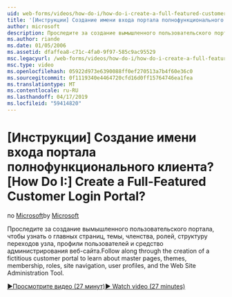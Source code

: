 ```yaml
---
uid: web-forms/videos/how-do-i/how-do-i-create-a-full-featured-customer-login-portal
title: '[Инструкции] Создание имени входа портала полнофункционального клиента? | Документы Майкрософт'
author: microsoft
description: Проследите за создание вымышленного пользовательского портала, чтобы узнать о главных страниц, темы, членства, ролей, структуру переходов узла, профили пользователей, и...
ms.author: riande
ms.date: 01/05/2006
ms.assetid: dfaffea8-c71c-4fa0-9f97-585c9ac95529
msc.legacyurl: /web-forms/videos/how-do-i/how-do-i-create-a-full-featured-customer-login-portal
msc.type: video
ms.openlocfilehash: 05922d973e6390088ff0ef270513a7b4f60e36c0
ms.sourcegitcommit: 0f1119340e4464720cfd16d0ff15764746ea1fea
ms.translationtype: MT
ms.contentlocale: ru-RU
ms.lasthandoff: 04/17/2019
ms.locfileid: "59414820"
---
```

# <a name="how-do-i-create-a-full-featured-customer-login-portal"></a><span data-ttu-id="c34a7-104">[Инструкции] Создание имени входа портала полнофункционального клиента?</span><span class="sxs-lookup"><span data-stu-id="c34a7-104">[How Do I:] Create a Full-Featured Customer Login Portal?</span></span>

<span data-ttu-id="c34a7-105">по [Microsoft](https://github.com/microsoft)</span><span class="sxs-lookup"><span data-stu-id="c34a7-105">by [Microsoft](https://github.com/microsoft)</span></span>

<span data-ttu-id="c34a7-106">Проследите за создание вымышленного пользовательского портала, чтобы узнать о главных страниц, темы, членства, ролей, структуру переходов узла, профили пользователей и средство администрирования веб-сайта.</span><span class="sxs-lookup"><span data-stu-id="c34a7-106">Follow along through the creation of a fictitious customer portal to learn about master pages, themes, membership, roles, site navigation, user profiles, and the Web Site Administration Tool.</span></span>

[<span data-ttu-id="c34a7-107">&#9654;Просмотрите видео (27 минут)</span><span class="sxs-lookup"><span data-stu-id="c34a7-107">&#9654; Watch video (27 minutes)</span></span>](https://channel9.msdn.com/Blogs/ASP-NET-Site-Videos/how-do-i-create-a-full-featured-customer-login-portal)
